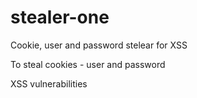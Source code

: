 # stealer-one
Cookie, user  and password stelear for XSS

To steal cookies - user and password 

XSS vulnerabilities
